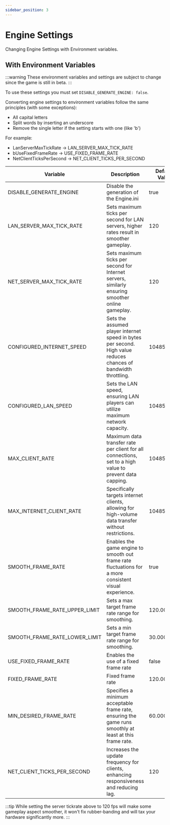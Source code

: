 ```yaml
---
sidebar_position: 3
---
```


# Engine Settings

Changing Engine Settings with Environment variables.

## With Environment Variables

:::warning
These environment variables and settings are subject to change since the game is still in beta.
:::

To use these settings you must set `DISABLE_GENERATE_ENGINE: false`.

Converting engine settings to environment variables follow the same principles (with some exceptions):

* All capital letters
* Split words by inserting an underscore
* Remove the single letter if the setting starts with one (like 'b')

For example:

* LanServerMaxTickRate -> LAN_SERVER_MAX_TICK_RATE
* bUseFixedFrameRate -> USE_FIXED_FRAME_RATE
* NetClientTicksPerSecond -> NET_CLIENT_TICKS_PER_SECOND

| Variable                      | Description                                                                                                     | Default Value | Allowed Value      |
|-------------------------------|-----------------------------------------------------------------------------------------------------------------|---------------|--------------------|
| DISABLE_GENERATE_ENGINE       | Disable the generation of the Engine.ini                                                                        | true          | Boolean            |
| LAN_SERVER_MAX_TICK_RATE      | Sets maximum ticks per second for LAN servers, higher rates result in smoother gameplay.                        | 120           | Integer            |
| NET_SERVER_MAX_TICK_RATE      | Sets maximum ticks per second for Internet servers, similarly ensuring smoother online gameplay.                | 120           | Integer            |
| CONFIGURED_INTERNET_SPEED     | Sets the assumed player internet speed in bytes per second. High value reduces chances of bandwidth throttling. | 104857600     | Integer (in bytes) |
| CONFIGURED_LAN_SPEED          | Sets the LAN speed, ensuring LAN players can utilize maximum network capacity.                                  | 104857600     | Integer (in bytes) |
| MAX_CLIENT_RATE               | Maximum data transfer rate per client for all connections, set to a high value to prevent data capping.         | 104857600     | Integer (in bytes) |
| MAX_INTERNET_CLIENT_RATE      | Specifically targets internet clients, allowing for high-volume data transfer without restrictions.             | 104857600     | Integer (in bytes) |
| SMOOTH_FRAME_RATE             | Enables the game engine to smooth out frame rate fluctuations for a more consistent visual experience.          | true          | Boolean            |
| SMOOTH_FRAME_RATE_UPPER_LIMIT | Sets a max target frame rate range for smoothing.                                                               | 120.000000    | Float              |
| SMOOTH_FRAME_RATE_LOWER_LIMIT | Sets a min target frame rate range for smoothing.                                                               | 30.000000     | Float              |
| USE_FIXED_FRAME_RATE          | Enables the use of a fixed frame rate                                                                           | false         | Boolean            |
| FIXED_FRAME_RATE              | Fixed frame rate                                                                                                | 120.000000    | Float              |
| MIN_DESIRED_FRAME_RATE        | Specifies a minimum acceptable frame rate, ensuring the game runs smoothly at least at this frame rate.         | 60.000000     | Float              |
| NET_CLIENT_TICKS_PER_SECOND   | Increases the update frequency for clients, enhancing responsiveness and reducing lag.                          | 120           | Integer            |

:::tip
While setting the server tickrate above to 120 fps will make some gameplay aspect smoother,
it won't fix rubber-banding and will tax your hardware significantly more.
:::
